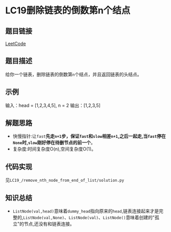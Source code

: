 # LC19删除链表的倒数第n个结点
## 题目链接
[LeetCode](https://leetcode.cn/problems/remove-nth-node-from-end-of-list/)
## 题目描述
给你一个链表，删除链表的倒数第`n`个结点，并且返回链表的头结点。
## 示例
输入：head = [1,2,3,4,5], n = 2
输出：[1,2,3,5]
## 解题思路
 - 快慢指针:让`fast`**先走`n+1`**步，保证`fast`和`slow`相差`n+1`,之后一起走,当`fast`停在`None`时,`slow`刚好停在**待删节点的前一个**。
 - 复杂度:时间复杂度O(n),空间复杂度O(1)。
## 代码实现
见`LC19_/remove_nth_node_from_end_of_list/solution.py`
## 知识总结
 - `ListNode(val,head)`意味着`dummy_head`指向原来的`head`,链表连接起来才是完整的,`ListNode(val,None)`、`ListNode(val)`、`ListNode()`意味着创建的"孤立"的节点,还没有和链表连接。
